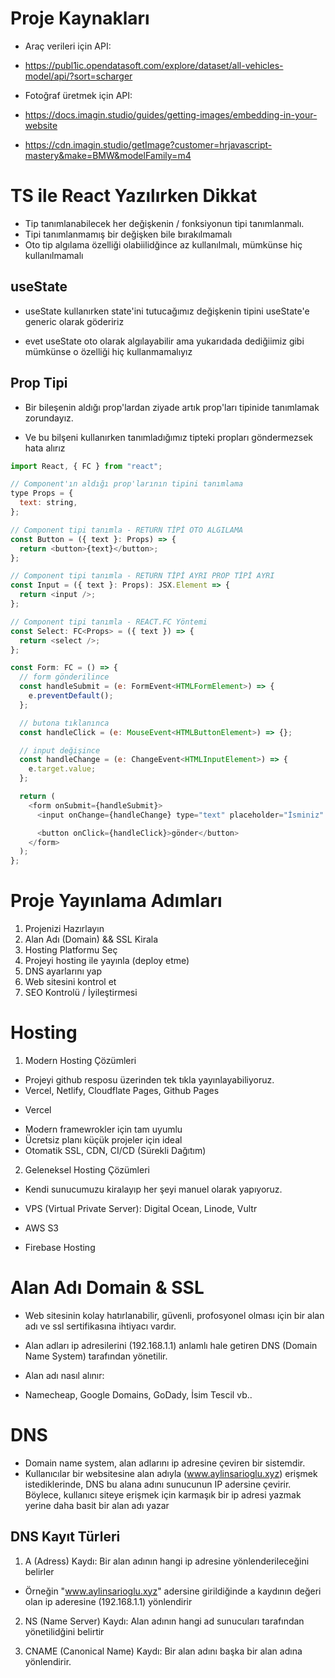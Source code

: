 # Proje Kaynakları

- Araç verileri için API:
- https://publ1ic.opendatasoft.com/explore/dataset/all-vehicles-model/api/?sort=scharger

- Fotoğraf üretmek için API:
- https://docs.imagin.studio/guides/getting-images/embedding-in-your-website
- https://cdn.imagin.studio/getImage?customer=hrjavascript-mastery&make=BMW&modelFamily=m4

# TS ile React Yazılırken Dikkat

- Tip tanımlanabilecek her değişkenin / fonksiyonun tipi tanımlanmalı.
- Tipi tanımlanmamış bir değişken bile bırakılmamalı
- Oto tip algılama özelliği olabiilidğince az kullanılmalı, mümkünse hiç kullanılmamalı

## useState

- useState kullanırken state'ini tutucağımız değişkenin tipini useState'e generic olarak gödeririz

- evet useState oto olarak algılayabilir ama yukarıdada dediğiimiz gibi mümkünse o özelliği hiç kullanmamalıyız

## Prop Tipi

- Bir bileşenin aldığı prop'lardan ziyade artık prop'ları tipinide tanımlamak zorundayız.

- Ve bu bilşeni kullanırken tanımladığımız tipteki propları göndermezsek hata alırız

```js
import React, { FC } from "react";

// Component'ın aldığı prop'larının tipini tanımlama
type Props = {
  text: string,
};

// Component tipi tanımla - RETURN TİPİ OTO ALGILAMA
const Button = ({ text }: Props) => {
  return <button>{text}</button>;
};

// Component tipi tanımla - RETURN TİPİ AYRI PROP TİPİ AYRI
const Input = ({ text }: Props): JSX.Element => {
  return <input />;
};

// Component tipi tanımla - REACT.FC Yöntemi
const Select: FC<Props> = ({ text }) => {
  return <select />;
};

const Form: FC = () => {
  // form gönderilince
  const handleSubmit = (e: FormEvent<HTMLFormElement>) => {
    e.preventDefault();
  };

  // butona tıklanınca
  const handleClick = (e: MouseEvent<HTMLButtonElement>) => {};

  // input değişince
  const handleChange = (e: ChangeEvent<HTMLInputElement>) => {
    e.target.value;
  };

  return (
    <form onSubmit={handleSubmit}>
      <input onChange={handleChange} type="text" placeholder="İsminiz" />

      <button onClick={handleClick}>gönder</button>
    </form>
  );
};
```

# Proje Yayınlama Adımları

1. Projenizi Hazırlayın
2. Alan Adı (Domain) && SSL Kirala
3. Hosting Platformu Seç
4. Projeyi hosting ile yayınla (deploy etme)
5. DNS ayarlarını yap
6. Web sitesini kontrol et
7. SEO Kontrolü / İyileştirmesi

# Hosting

1. Modern Hosting Çözümleri

- Projeyi github resposu üzerinden tek tıkla yayınlayabiliyoruz.
- Vercel, Netlify, Cloudflate Pages, Github Pages

* Vercel

- Modern framewrokler için tam uyumlu
- Ücretsiz planı küçük projeler için ideal
- Otomatik SSL, CDN, CI/CD (Sürekli Dağıtım)

2. Geleneksel Hosting Çözümleri

- Kendi sunucumuzu kiralayıp her şeyi manuel olarak yapıyoruz.

- VPS (Virtual Private Server): Digital Ocean, Linode, Vultr
- AWS S3
- Firebase Hosting

# Alan Adı Domain & SSL

- Web sitesinin kolay hatırlanabilir, güvenli, profosyonel olması için bir alan adı ve ssl sertifikasına ihtiyacı vardır.

- Alan adları ip adresilerini (192.168.1.1) anlamlı hale getiren DNS (Domain Name System) tarafından yönetilir.

- Alan adı nasıl alınır:
- Namecheap, Google Domains, GoDady, İsim Tescil vb..

# DNS

- Domain name system, alan adlarını ip adresine çeviren bir sistemdir.
- Kullanıcılar bir websitesine alan adıyla (www.aylinsarioglu.xyz) erişmek istediklerinde, DNS bu alana adını sunucunun IP adersine çevirir. Böylece, kullanıcı siteye erişmek için karmaşık bir ip adresi yazmak yerine daha basit bir alan adı yazar

## DNS Kayıt Türleri

1. A (Adress) Kaydı: Bir alan adının hangi ip adresine yönlenderileceğini belirler

- Örneğin "www.aylinsarioglu.xyz" adersine girildiğinde a kaydının değeri olan ip aderesine (192.168.1.1) yönlendirir

2. NS (Name Server) Kaydı: Alan adının hangi ad sunucuları tarafından yönetilidğini belirtir

3. CNAME (Canonical Name) Kaydı: Bir alan adını başka bir alan adına yönlendirir.
